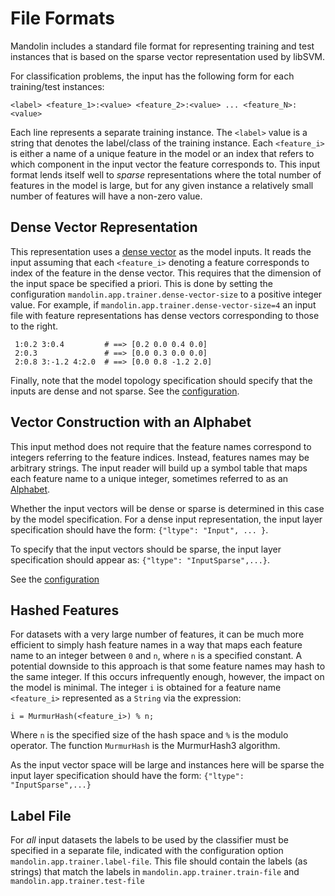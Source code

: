 # File Formats

Mandolin includes a standard file format for representing training and test instances that
is based on the sparse vector representation used by libSVM. 

For classification problems, the input  has the following
form for each training/test instances:

    <label> <feature_1>:<value> <feature_2>:<value> ... <feature_N>:<value> 

Each line represents a separate training instance.
The `<label>` value is a string that denotes the label/class of the training instance.
Each `<feature_i>` is either a name of a unique feature in the model or an index that refers
to which component in the input vector the feature corresponds to.  This input format lends
itself well to *sparse* representations where the total number of features in the model
is large, but for any given instance a relatively small number of features will have a non-zero
value.

## Dense Vector Representation

This representation uses a [dense vector](../api/index.html#org.mitre.mandolin.util.DenseTensor1) 
as the model inputs.  It reads the input assuming that each `<feature_i>` denoting a feature
corresponds to index of the feature in the dense vector. 
This requires that the dimension of the input space be specified a priori.
This is done by setting the configuration `mandolin.app.trainer.dense-vector-size` to a positive 
integer value. For example, if `mandolin.app.trainer.dense-vector-size=4` an input file
with feature representations has dense vectors corresponding to those to the right.

     1:0.2 3:0.4         # ==> [0.2 0.0 0.4 0.0]
     2:0.3               # ==> [0.0 0.3 0.0 0.0]
     2:0.8 3:-1.2 4:2.0  # ==> [0.0 0.8 -1.2 2.0]


Finally, note that the model topology specification should specify that the inputs are dense
and not sparse.  See the [configuration](Configuration).

## Vector Construction with an Alphabet

This input method does not require that the feature names correspond to integers referring
to the feature indices.  Instead, features names may be arbitrary strings. The input 
reader will build up a symbol table that maps each feature name to a unique integer, sometimes
referred to as an [Alphabet](../api/index.html#org.mitre.mandolin.util.Alphabet).

Whether the input vectors will be dense or sparse is determined in this case by the
model specification.  For a dense input representation, the input layer specification should
have the form: `{"ltype": "Input", ... }`.

To specify that the input vectors should be sparse, the input layer specification should appear
as: `{"ltype": "InputSparse",...}`.

See the [configuration](Configuration)

## Hashed Features


For datasets with a very large number of features, it can be much more efficient
to simply hash feature names in a way that maps each feature name to an integer
between `0` and `n`, where `n` is a specified constant. A potential downside
to this approach is that some feature names may hash to the same integer. If
this occurs infrequently enough, however, the impact on the model is minimal.
The integer `i` is obtained for a feature name `<feature_i>` represented
as a `String` via the expression:

    i = MurmurHash(<feature_i>) % n;

Where `n` is the specified size of the hash space and `%` is the modulo operator. The function
`MurmurHash` is the MurmurHash3 algorithm.

As the input vector space will be large and instances here will be sparse
the input layer specification should have the form: `{"ltype": "InputSparse",...}`


## Label File

For *all* input datasets the labels to be used by the classifier must be specified
in a separate file, indicated with the configuration option `mandolin.app.trainer.label-file`.
This file should contain the labels (as strings) that match the labels in 
`mandolin.app.trainer.train-file` and `mandolin.app.trainer.test-file`

